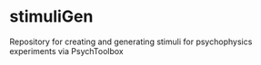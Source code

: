 # stimuliGen
Repository for creating and generating stimuli for psychophysics experiments via PsychToolbox   
